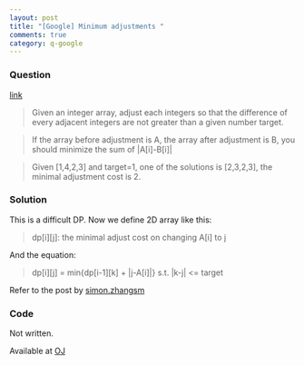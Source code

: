 ```yaml
---
layout: post
title: "[Google] Minimum adjustments "
comments: true
category: q-google
---
```


### Question

[link](http://www.careercup.com/question?id=6212066786410496)

> Given an integer array, adjust each integers so that the difference of every adjacent integers are not greater than a given number target.

> If the array before adjustment is A, the array after adjustment is B, you should minimize the sum of |A[i]-B[i]|

> Given [1,4,2,3] and target=1, one of the solutions is [2,3,2,3], the minimal adjustment cost is 2.

### Solution

This is a difficult DP. Now we define 2D array like this:

> dp[i][j]: the minimal adjust cost on changing A[i] to j

And the equation:

> dp[i][j] = min{dp[i-1][k] + |j-A[i]|} s.t. |k-j| <= target

Refer to the post by [simon.zhangsm](http://www.careercup.com/question?id=6212066786410496)

### Code

Not written.

Available at [OJ](http://lintcode.com/en/problem/minimum-adjustment-cost/#)
